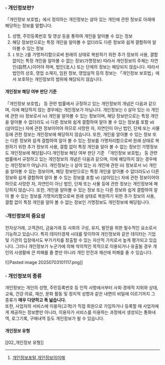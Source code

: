 

### ▫️ 개인정보란?

「개인정보 보호법」에서 정의하는 개인정보는 살아 있는 개인에 관한 정보로 아래에 해당하는 정보를 말합니다.
1. 성명, 주민등록번호 및 영상 등을 통하여 개인을 알아볼 수 있는 정보
2. 해당 정보만으로는 특정 개인을 알아볼 수 없더라도 다른 정보와 쉽게 결합하여 알아볼 수 있는 정보
3.  `1` 또는 `2`를 가명처리함으로써 원래의 상태로 복원하기 위한 추가 정보의 사용, 결합 없이는 특정 개인을 알아볼 수 없는 정보(가명정보)
따라서 개인정보의 주체는 자연인(自然人)이어야 하며, 법인(法人) 또는 단체의 정보는 해당되지 않습니다.
따라서 법인의 상호, 영업 소재지, 임원 정보, 영업실적 등의 정보는 「개인정보 보호법」에서 보호하는 개인정보의 범위에 해당되지 않습니다.

#### 개인정보 해당 여부 판단 기준
「개인정보 보호법」 등 관련 법률에서 규정하고 있는 개인정보의 개념은 다음과 같으며, 이에 해당하지 않는 경우에는 개인정보가 아닙니다.
개인정보는 ⅰ) 살아 있는 ⅱ) 개인에 관한 ⅲ) 정보로서 ⅳ) 개인을 알아볼 수 있는 정보이며, 해당 정보만으로는 특정 개인을 알아볼 수 없더라도 ⅴ) 다른 정보와 쉽게 결합하여 알아 볼 수 있는 정보를 포함 ⅵ) (살아있는) 자에 관한 정보이어야 하므로 사망한 자, 자연인이 아닌 법인, 단체 또는 사물 등에 관한 정보는 개인정보에 해당하지 않습니다.
또한, 개인을 알아볼 수 있는 정보 또는 다른 정보와 쉽게 결합하여 알아 볼 수 있는 정보를 가명처리함으로써 원래 상태로 복원하기 위한 추가 정보의 사용, 결합 없이 특정 개인을 알아 볼 수 없는 정보인 가명정보도 개인정보에 해당됩니다.개인정보 해당 여부 판단 기준
「개인정보 보호법」 등 관련 법률에서 규정하고 있는 개인정보의 개념은 다음과 같으며, 이에 해당하지 않는 경우에는 개인정보가 아닙니다.
개인정보는 ⅰ) 살아 있는 ⅱ) 개인에 관한 ⅲ) 정보로서 ⅳ) 개인을 알아볼 수 있는 정보이며, 해당 정보만으로는 특정 개인을 알아볼 수 없더라도ⅴ) 다른 정보와 쉽게 결합하여 알아 볼 수 있는 정보를 포함 ⅵ) (살아있는) 자에 관한 정보이어야 하므로 사망한 자, 자연인이 아닌 법인, 단체 또는 사물 등에 관한 정보는 개인정보에 해당하지 않습니다.
또한, 개인을 알아볼 수 있는 정보 또는 다른 정보와 쉽게 결합하여 알아 볼 수 있는 정보를 가명처리함으로써 원래 상태로 복원하기 위한 추가 정보의 사용, 결합 없이 특정 개인을 알아 볼 수 없는 정보인 가명정보도 개인정보에 해당됩니다.




### ▫️개인정보의 중요성

전자상거래, 고객관리, 금융거래 등 사회의 구성, 유지, 발전을 위한 필수적인 요소로서 기능하고 있습니다.
특히 데이터경제 시대를 맞이하여 개인정보와 같은 데이터는 기업 및 기관의 입장에서도 부가가치를 창출할 수 있는 자산적 가치로서 높게 평가되고 있습니다.
그러나 개인정보가 누군가에 의해 악의적인 목적으로 이용되거나 유출될 경우 개인의 사생활에 큰 피해를 줄 뿐만 아니라 개인 안전과 재산에 피해를 줄 수 있습니다.

![[Pasted image 20250703101117.png]]




### ▫️ **개인정보의 종류**

개인정보는 개인의 성명, 주민등록번호 등 인적 사항에서부터 사회·경제적 지위와 상태, 교육, 건강·의료, 재산, 문화 활동 및 정치적 성향과 같은 내면의 비밀에 이르기까지 그 종류가 **매우 다양하고 폭 넓습니다.**  
또한, 사업자의 서비스에 이용자(고객)가 직접 회원으로 가입하거나 등록할 때 사업자에게 제공하는 정보뿐만 아니라, 이용자가 서비스를 이용하는 과정에서 생성되는 통화내역, 로그기록, 구매내역 등도 개인정보가 될 수 있습니다.


#### 개인정보 유형

[[02_개인정보 유형]]


---

1) [개인정보포털 개인정보의이해](https://www.privacy.go.kr/front/contents/cntntsView.do?contsNo=35)